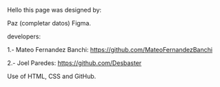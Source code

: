 Hello this page was designed by:

Paz (completar datos) Figma.

developers:

1.- Mateo Fernandez Banchi: https://github.com/MateoFernandezBanchi 

2.- Joel Paredes: https://github.com/Desbaster

Use of HTML, CSS and GitHub.
